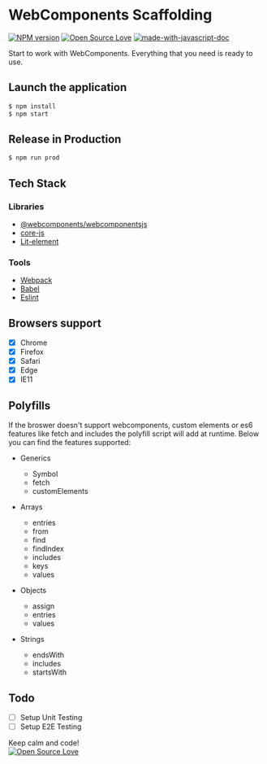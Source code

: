 # WebComponents Scaffolding
[![NPM version](https://d25lcipzij17d.cloudfront.net/badge.svg?id=gh&type=6&v=1.0.0)](http://badge.fury.io/js/badge-list)
[![Open Source Love](https://badges.frapsoft.com/os/mit/mit.svg?v=102)](https://github.com/ellerbrock/open-source-badge/)
[![made-with-javascript-doc](https://img.shields.io/badge/Made%20with-Javascript-1f425f.svg)](https://www.sphinx-doc.org/)

Start to work with WebComponents. Everything that you need is ready to use.

## Launch the application

```sh
$ npm install
$ npm start
```

## Release in Production

```sh
$ npm run prod
```

## Tech Stack

### Libraries

- [@webcomponents/webcomponentsjs](https://github.com/webcomponents/webcomponentsjs)
- [core-js](https://github.com/zloirock/core-js)
- [Lit-element](https://github.com/Polymer/lit-element)

### Tools

- [Webpack](https://webpack.js.org/)
- [Babel](https://babeljs.io/)
- [Eslint](https://eslint.org/)

## Browsers support

- [x] Chrome
- [x] Firefox
- [x] Safari
- [x] Edge
- [x] IE11

## Polyfills
If the broswer doesn't support webcomponents, custom elements or es6 features like fetch and includes the polyfill script will add at runtime. Below you can find the features supported:

- Generics
    - Symbol
    - fetch
    - customElements

- Arrays
    - entries
    - from
    - find
    - findIndex
    - includes
    - keys
    - values

- Objects
    - assign
    - entries
    - values

- Strings
    - endsWith
    - includes
    - startsWith

## Todo

- [ ] Setup Unit Testing
- [ ] Setup E2E Testing

Keep calm and code!
<br>
[![Open Source Love](https://badges.frapsoft.com/os/v3/open-source.svg?v=102)](https://github.com/ellerbrock/open-source-badge/)
